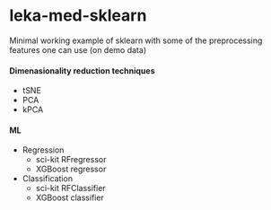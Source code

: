 # leka-med-sklearn

Minimal working example of sklearn with some of the preprocessing features one can use (on demo data)


#### Dimenasionality reduction techniques
* tSNE
* PCA
* kPCA

#### ML
 
* Regression
  * sci-kit RFregressor
  * XGBoost regressor
* Classification
  * sci-kit RFClassifier
  * XGBoost classifier  
